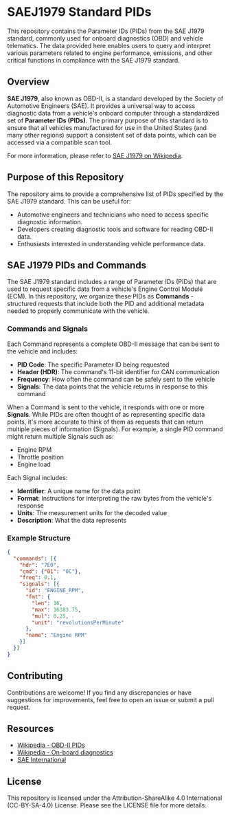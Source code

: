# SAEJ1979 Standard PIDs

This repository contains the Parameter IDs (PIDs) from the SAE J1979 standard, commonly used for onboard diagnostics (OBD) and vehicle telematics. The data provided here enables users to query and interpret various parameters related to engine performance, emissions, and other critical functions in compliance with the SAE J1979 standard.

## Overview

**SAE J1979**, also known as OBD-II, is a standard developed by the Society of Automotive Engineers (SAE). It provides a universal way to access diagnostic data from a vehicle's onboard computer through a standardized set of **Parameter IDs (PIDs)**. The primary purpose of this standard is to ensure that all vehicles manufactured for use in the United States (and many other regions) support a consistent set of data points, which can be accessed via a compatible scan tool.

For more information, please refer to [SAE J1979 on Wikipedia](https://en.wikipedia.org/wiki/OBD-II_PIDs).

## Purpose of this Repository

The repository aims to provide a comprehensive list of PIDs specified by the SAE J1979 standard. This can be useful for:

- Automotive engineers and technicians who need to access specific diagnostic information.
- Developers creating diagnostic tools and software for reading OBD-II data.
- Enthusiasts interested in understanding vehicle performance data.

## SAE J1979 PIDs and Commands

The SAE J1979 standard includes a range of Parameter IDs (PIDs) that are used to request specific data from a vehicle's Engine Control Module (ECM). In this repository, we organize these PIDs as **Commands** - structured requests that include both the PID and additional metadata needed to properly communicate with the vehicle.

### Commands and Signals

Each Command represents a complete OBD-II message that can be sent to the vehicle and includes:

- **PID Code**: The specific Parameter ID being requested
- **Header (HDR)**: The command's 11-bit identifier for CAN communication
- **Frequency**: How often the command can be safely sent to the vehicle
- **Signals**: The data points that the vehicle returns in response to this command

When a Command is sent to the vehicle, it responds with one or more **Signals**. While PIDs are often thought of as representing specific data points, it's more accurate to think of them as requests that can return multiple pieces of information (Signals). 
For example, a single PID command might return multiple Signals such as:
- Engine RPM
- Throttle position
- Engine load

Each Signal includes:

- **Identifier**: A unique name for the data point
- **Format**: Instructions for interpreting the raw bytes from the vehicle's response
- **Units**: The measurement units for the decoded value
- **Description**: What the data represents

### Example Structure

```json
{
  "commands": [{
    "hdr": "7E0",
    "cmd": {"01": "0C"},
    "freq": 0.1,
    "signals": [{
      "id": "ENGINE_RPM",
      "fmt": {
        "len": 16,
        "max": 16383.75,
        "mul": 0.25,
        "unit": "revolutionsPerMinute"
      },
      "name": "Engine RPM"
    }]
  }]
}
```

## Contributing

Contributions are welcome! If you find any discrepancies or have suggestions for improvements, feel free to open an issue or submit a pull request.

## Resources

- [Wikipedia - OBD-II PIDs](https://en.wikipedia.org/wiki/OBD-II_PIDs)
- [Wikipedia - On-board diagnostics](https://en.wikipedia.org/wiki/On-board_diagnostics)
- [SAE International](https://www.sae.org/)

## License

This repository is licensed under the Attribution-ShareAlike 4.0 International (CC-BY-SA-4.0) License. Please see the LICENSE file for more details.